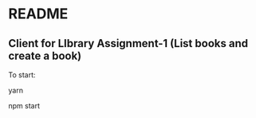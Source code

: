# README #

## Client for LIbrary Assignment-1 (List books and create a book) ##

To start:

yarn

npm start
